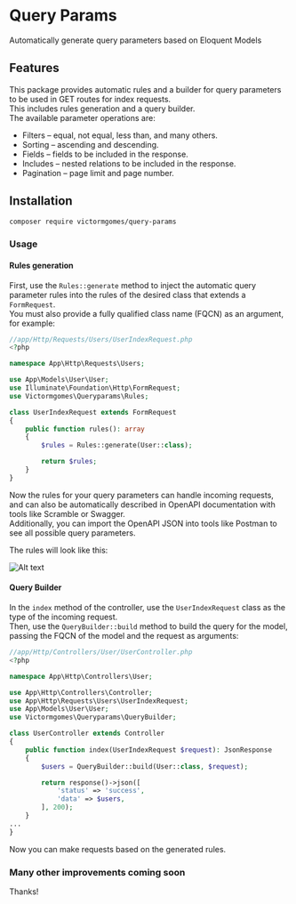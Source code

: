 # Query Params

Automatically generate query parameters based on Eloquent Models

## Features

This package provides automatic rules and a builder for query parameters to be used in GET routes for index requests.  
This includes rules generation and a query builder.  
The available parameter operations are:

- Filters – equal, not equal, less than, and many others.  
- Sorting – ascending and descending.  
- Fields – fields to be included in the response.  
- Includes – nested relations to be included in the response.  
- Pagination – page limit and page number.  

## Installation

```bash
composer require victormgomes/query-params
```

### Usage

#### Rules generation

First, use the `Rules::generate` method to inject the automatic query parameter rules into the rules of the desired class that extends a `FormRequest`.  
You must also provide a fully qualified class name (FQCN) as an argument, for example:

```php
//app/Http/Requests/Users/UserIndexRequest.php
<?php

namespace App\Http\Requests\Users;

use App\Models\User\User;
use Illuminate\Foundation\Http\FormRequest;
use Victormgomes\Queryparams\Rules;

class UserIndexRequest extends FormRequest
{
    public function rules(): array
    {
        $rules = Rules::generate(User::class);

        return $rules;
    }
}

```

Now the rules for your query parameters can handle incoming requests,  
and can also be automatically described in OpenAPI documentation with tools like Scramble or Swagger.  
Additionally, you can import the OpenAPI JSON into tools like Postman to see all possible query parameters.  

The rules will look like this:

![Alt text](https://raw.githubusercontent.com/VictorMGomes/art/refs/heads/main/query-params/images/rules-example.png)

#### Query Builder

In the `index` method of the controller, use the `UserIndexRequest` class as the type of the incoming request.  
Then, use the `QueryBuilder::build` method to build the query for the model,  
passing the FQCN of the model and the request as arguments:

```php
//app/Http/Controllers/User/UserController.php
<?php

namespace App\Http\Controllers\User;

use App\Http\Controllers\Controller;
use App\Http\Requests\Users\UserIndexRequest;
use App\Models\User\User;
use Victormgomes\Queryparams\QueryBuilder;

class UserController extends Controller
{
    public function index(UserIndexRequest $request): JsonResponse
    {
        $users = QueryBuilder::build(User::class, $request);

        return response()->json([
            'status' => 'success',
            'data' => $users,
        ], 200);
    }
...
}
```

Now you can make requests based on the generated rules.  

### Many other improvements coming soon

Thanks!